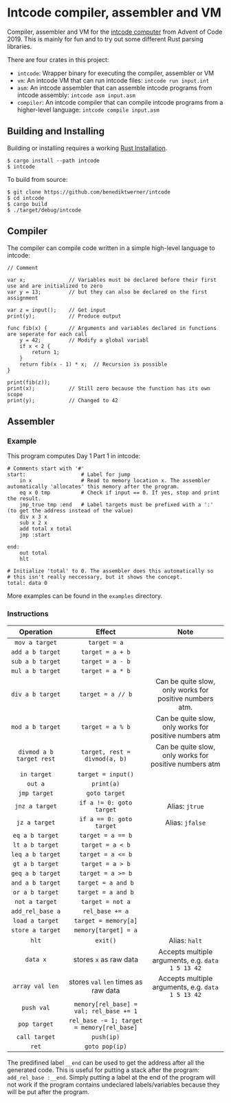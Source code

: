 # Intcode compiler, assembler and VM

Compiler, assembler and VM for the [intcode computer](https://adventofcode.com/2019/day/9)
from Advent of Code 2019. This is mainly for fun and to try out some different Rust parsing
libraries.

There are four crates in this project:

- `intcode`: Wrapper binary for executing the compiler, assembler or VM
- `vm`: An intcode VM that can run intcode files: `intcode run input.int`
- `asm`: An intcode assembler that can assemble intcode programs from intcode assembly: `intcode asm input.asm`
- `compiler`: An intcode compiler that can compile intcode programs from a higher-level language: `intcode compile input.asm`

## Building and Installing

Building or installing requires a working [Rust Installation](https://www.rust-lang.org/).

```
$ cargo install --path intcode
$ intcode
```

To build from source:

```
$ git clone https://github.com/benediktwerner/intcode
$ cd intcode
$ cargo build
$ ./target/debug/intcode
```

## Compiler

The compiler can compile code written in a simple high-level language to intcode:

```
// Comment

var x;              // Variables must be declared before their first use and are initialized to zero
var y = 13;         // but they can also be declared on the first assignment

var z = input();    // Get input
print(y);           // Produce output

func fib(x) {       // Arguments and variables declared in functions are seperate for each call
    y = 42;         // Modify a global variabl
    if x < 2 {
        return 1;
    }
    return fib(x - 1) * x;  // Recursion is possible
}

print(fib(z));
print(x);           // Still zero because the function has its own scope
print(y);           // Changed to 42
```

## Assembler

### Example

This program computes Day 1 Part 1 in intcode:

```
# Comments start with '#'
start:                  # Label for jump
    in x                # Read to memory location x. The assembler automatically 'allocates' this memory after the program.
    eq x 0 tmp          # Check if input == 0. If yes, stop and print the result.
    jmp_true tmp :end   # Label targets must be prefixed with a ':' (to get the address instead of the value)
    div x 3 x
    sub x 2 x
    add total x total
    jmp :start

end:
    out total
    hlt

# Initialize 'total' to 0. The assembler does this automatically so
# this isn't really neccessary, but it shows the concept.
total: data 0
```

More examples can be found in the `examples` directory.

### Instructions

|        Operation         |                   Effect                   |                          Note                           |
| :----------------------: | :----------------------------------------: | :-----------------------------------------------------: |
|      `mov a target`      |                `target = a`                |                                                         |
|     `add a b target`     |              `target = a + b`              |                                                         |
|     `sub a b target`     |              `target = a - b`              |                                                         |
|     `mul a b target`     |              `target = a * b`              |                                                         |
|     `div a b target`     |             `target = a // b`              | Can be quite slow, only works for positive numbers atm. |
|     `mod a b target`     |              `target = a % b`              | Can be quite slow, only works for positive numbers atm  |
| `divmod a b target rest` |       `target, rest = divmod(a, b)`        | Can be quite slow, only works for positive numbers atm  |
|       `in target`        |             `target = input()`             |                                                         |
|         `out a`          |                 `print(a)`                 |                                                         |
|       `jmp target`       |               `goto target`                |                                                         |
|      `jnz a target`      |          `if a != 0: goto target`          |                     Alias: `jtrue`                      |
|      `jz a target`       |          `if a == 0: goto target`          |                     Alias: `jfalse`                     |
|     `eq a b target`      |             `target = a == b`              |                                                         |
|     `lt a b target`      |              `target = a < b`              |                                                         |
|     `leq a b target`     |             `target = a <= b`              |                                                         |
|     `gt a b target`      |              `target = a > b`              |                                                         |
|     `geq a b target`     |             `target = a >= b`              |                                                         |
|     `and a b target`     |             `target = a and b`             |                                                         |
|     `or a b target`      |             `target = a and b`             |                                                         |
|      `not a target`      |              `target = not a`              |                                                         |
|     `add_rel_base a`     |              `rel_base += a`               |                                                         |
|     `load a target`      |            `target = memory[a]`            |                                                         |
|     `store a target`     |            `memory[target] = a`            |                                                         |
|          `hlt`           |                  `exit()`                  |                      Alias: `halt`                      |
|         `data x`         |           stores `x` as raw data           |    Accepts multiple arguments, e.g. `data 1 5 13 42`    |
|     `array val len`      |    stores `val` `len` times as raw data    |    Accepts multiple arguments, e.g. `data 1 5 13 42`    |
|        `push val`        |  `memory[rel_base] = val; rel_base += 1`   |                                                         |
|       `pop target`       | `rel_base -= 1; target = memory[rel_base]` |                                                         |
|      `call target`       |                 `push(ip)`                 |                                                         |
|          `ret`           |               `goto pop(ip)`               |                                                         |

The predifined label `__end` can be used to get the address after all the generated code.
This is useful for putting a stack after the program: `add_rel_base :__end`. Simply putting
a label at the end of the program will not work if the program contains
undeclared labels/variables because they will be put after the program.
